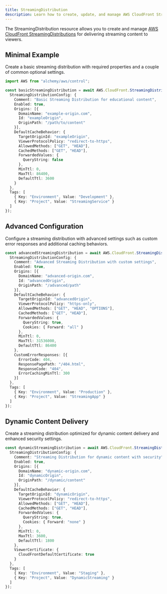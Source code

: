 ```yaml
---
title: StreamingDistribution
description: Learn how to create, update, and manage AWS CloudFront StreamingDistributions using Alchemy Cloud Control.
---
```


The StreamingDistribution resource allows you to create and manage [AWS CloudFront StreamingDistributions](https://docs.aws.amazon.com/cloudfront/latest/userguide/) for delivering streaming content to viewers.

## Minimal Example

Create a basic streaming distribution with required properties and a couple of common optional settings.

```ts
import AWS from "alchemy/aws/control";

const basicStreamingDistribution = await AWS.CloudFront.StreamingDistribution("basicStreamingDist", {
  StreamingDistributionConfig: {
    Comment: "Basic Streaming Distribution for educational content",
    Enabled: true,
    Origins: [{
      DomainName: "example-origin.com",
      Id: "exampleOrigin",
      OriginPath: "/path/to/content"
    }],
    DefaultCacheBehavior: {
      TargetOriginId: "exampleOrigin",
      ViewerProtocolPolicy: "redirect-to-https",
      AllowedMethods: ["GET", "HEAD"],
      CachedMethods: ["GET", "HEAD"],
      ForwardedValues: {
        QueryString: false
      },
      MinTtl: 0,
      MaxTtl: 86400,
      DefaultTtl: 3600
    }
  },
  Tags: [
    { Key: "Environment", Value: "Development" },
    { Key: "Project", Value: "StreamingService" }
  ]
});
```

## Advanced Configuration

Configure a streaming distribution with advanced settings such as custom error responses and additional caching behaviors.

```ts
const advancedStreamingDistribution = await AWS.CloudFront.StreamingDistribution("advancedStreamingDist", {
  StreamingDistributionConfig: {
    Comment: "Advanced Streaming Distribution with custom settings",
    Enabled: true,
    Origins: [{
      DomainName: "advanced-origin.com",
      Id: "advancedOrigin",
      OriginPath: "/advanced/path"
    }],
    DefaultCacheBehavior: {
      TargetOriginId: "advancedOrigin",
      ViewerProtocolPolicy: "https-only",
      AllowedMethods: ["GET", "HEAD", "OPTIONS"],
      CachedMethods: ["GET", "HEAD"],
      ForwardedValues: {
        QueryString: true,
        Cookies: { Forward: "all" }
      },
      MinTtl: 0,
      MaxTtl: 31536000,
      DefaultTtl: 86400
    },
    CustomErrorResponses: [{
      ErrorCode: 404,
      ResponsePagePath: "/404.html",
      ResponseCode: "404",
      ErrorCachingMinTtl: 300
    }]
  },
  Tags: [
    { Key: "Environment", Value: "Production" },
    { Key: "Project", Value: "StreamingApp" }
  ]
});
```

## Dynamic Content Delivery

Create a streaming distribution optimized for dynamic content delivery and enhanced security settings.

```ts
const dynamicStreamingDistribution = await AWS.CloudFront.StreamingDistribution("dynamicStreamingDist", {
  StreamingDistributionConfig: {
    Comment: "Streaming Distribution for dynamic content with security",
    Enabled: true,
    Origins: [{
      DomainName: "dynamic-origin.com",
      Id: "dynamicOrigin",
      OriginPath: "/dynamic/content"
    }],
    DefaultCacheBehavior: {
      TargetOriginId: "dynamicOrigin",
      ViewerProtocolPolicy: "redirect-to-https",
      AllowedMethods: ["GET", "HEAD"],
      CachedMethods: ["GET", "HEAD"],
      ForwardedValues: {
        QueryString: true,
        Cookies: { Forward: "none" }
      },
      MinTtl: 0,
      MaxTtl: 3600,
      DefaultTtl: 1800
    },
    ViewerCertificate: {
      CloudFrontDefaultCertificate: true
    }
  },
  Tags: [
    { Key: "Environment", Value: "Staging" },
    { Key: "Project", Value: "DynamicStreaming" }
  ]
});
```